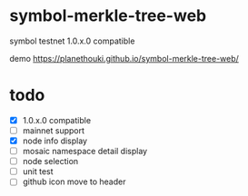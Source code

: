 # symbol-merkle-tree-web

symbol testnet 1.0.x.0 compatible

demo https://planethouki.github.io/symbol-merkle-tree-web/

# todo

- [x] 1.0.x.0 compatible
- [ ] mainnet support
- [x] node info display
- [ ] mosaic namespace detail display
- [ ] node selection
- [ ] unit test
- [ ] github icon move to header
